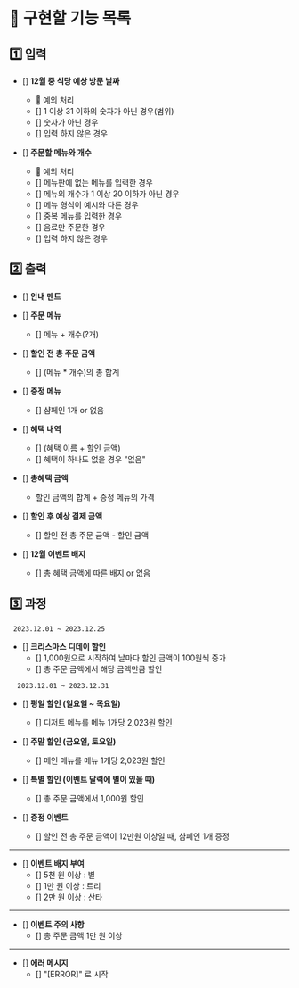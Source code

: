 🐰 구현할 기능 목록
=============

1️⃣ 입력
-------------
+ [] __12월 중 식당 예상 방문 날짜__
  + 🚫 예외 처리 
  + [] 1 이상 31 이하의 숫자가 아닌 경우(범위)
  + [] 숫자가 아닌 경우
  + [] 입력 하지 않은 경우


+ [] __주문할 메뉴와 개수__
  + 🚫 예외 처리
  + [] 메뉴판에 없는 메뉴를 입력한 경우 
  + [] 메뉴의 개수가 1 이상 20 이하가 아닌 경우
  + [] 메뉴 형식이 예시와 다른 경우 
  + [] 중복 메뉴를 입력한 경우 
  + [] 음료만 주문한 경우
  + [] 입력 하지 않은 경우 


2️⃣ 출력
-------------
+ [] __안내 멘트__


+ [] __주문 메뉴__
  + [] 메뉴 + 개수(?개)


+ [] __할인 전 총 주문 금액__
  + [] (메뉴 * 개수)의 총 합계 


+ [] __증정 메뉴__
    + [] 샴페인 1개 or 없음  


+ [] __혜택 내역__
  + [] (혜택 이름 + 할인 금액)
  + [] 혜택이 하나도 없을 경우 "없음" 


+ [] __총혜택 금액__
  + 할인 금액의 합계 + 증정 메뉴의 가격 


+ [] __할인 후 예상 결제 금액__
  + [] 할인 전 총 주문 금액 - 할인 금액 


+ [] __12월 이벤트 배지__
  + [] 총 혜택 금액에 따른 배지 or 없음 

3️⃣ 과정
-------------
 ```
  2023.12.01 ~ 2023.12.25
 ```
  + [] __크리스마스 디데이 할인__
    + [] 1,000원으로 시작하여 날마다 할인 금액이 100원씩 증가
    + [] 총 주문 금액에서 해당 금액만큼 할인

```
  2023.12.01 ~ 2023.12.31
 ```
  + [] __평일 할인 (일요일 ~ 목요일)__
    + [] 디저트 메뉴를 메뉴 1개당 2,023원 할인


  + [] __주말 할인 (금요일, 토요일)__
    + [] 메인 메뉴를 메뉴 1개당 2,023원 할인 


  + [] __특별 할인 (이벤트 달력에 별이 있을 때)__
    + [] 총 주문 금액에서 1,000원 할인


  + [] __증정 이벤트__
    + [] 할인 전 총 주문 금액이 12만원 이상일 때, 샴페인 1개 증정
- - -

+ [] __이벤트 배지 부여__
  + [] 5천 원 이상 : 별
  + [] 1만 원 이상 : 트리
  + [] 2만 원 이상 : 산타 
  
- - -
+ [] __이벤트 주의 사항__
  + [] 총 주문 금액 1만 원 이상

- - -
+ [] __에러 메시지__
  + [] "[ERROR]" 로 시작 